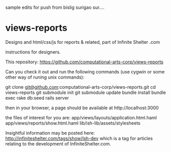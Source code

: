 sample edits for push from bislig surigao sur....


views-reports
=============

Designs and html/css/js for reports &amp; related, part of Infinite Shelter .com

instructions for designers.

This repository: https://github.com/computational-arts-corp/views-reports

Can you check it out and run the following commands (use cygwin or some other way of runing unix commands):

git clone git@github.com:computational-arts-corp/views-reports.git
cd views-reports
git submodule init
git submodule update
bundle install
bundle exec rake db:seed
rails server

then in your browser, a page should be available at http://localhost:3000

the files of interest for you are:
app/views/layouts/application.html.haml
app/views/reports/show.html.haml
lib/ish-lib/assets/stylesheets

Insightful information may be posted here: http://infiniteshelter.com/tags/show/Ish-dev which is a tag for articles relating to the development of InfiniteShelter.com.